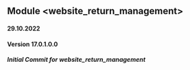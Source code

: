 ## Module <website_return_management>

#### 29.10.2022
#### Version 17.0.1.0.0

##### Initial Commit for website_return_management

